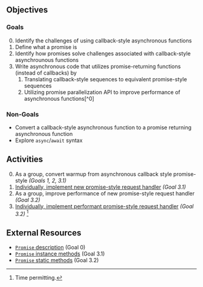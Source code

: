 ## Objectives
### Goals
0. Identify the challenges of using callback-style asynchronous functions
1. Define what a promise is
2. Identify how promises solve challenges associated with callback-style asynchrounous functions
3. Write asynchronous code that utilizes promise-returning functions (instead of callbacks) by
   1. Translating callback-style sequences to equivalent promise-style sequences
   2. Utilizing promise parallelization API to improve performance of asynchronous functions[^0]

### Non-Goals
 - Convert a callback-style asynchronous function to a promise returning asynchronous function
 - Explore `async`/`await` syntax


## Activities
0. As a group, convert warmup from asynchronous callback style promise-style _(Goals 1, 2, 3.1)_
1. [Individually, implement new promise-style request handler](./activity1.md) _(Goal 3.1)_
2. As a group, improve performance of new promise-style request handler _(Goal 3.2)_
3. [Individually, implement performant promise-style request handler](./activity3.md) _(Goal 3.2)_ [^1]


## External Resources
- [`Promise` description](https://developer.mozilla.org/en-US/docs/Web/JavaScript/Reference/Global_Objects/Promise#description) (Goal 0)
- [`Promise` instance methods](https://developer.mozilla.org/en-US/docs/Web/JavaScript/Reference/Global_Objects/Promise#instance_methods) (Goal 3.1)
- [`Promise` static methods](https://developer.mozilla.org/en-US/docs/Web/JavaScript/Reference/Global_Objects/Promise#static_methods) (Goal 3.2)

[^1]: Time permitting.
